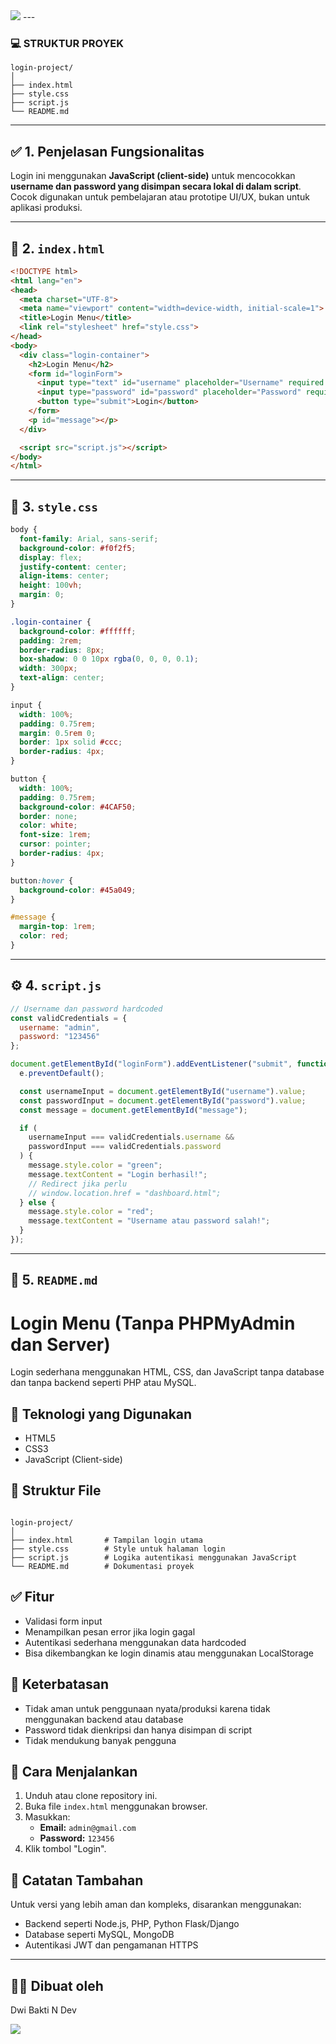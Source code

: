 <img src ="https://docs.losant.com/images/guides/how-to-build-an-experience/log-in-page/workflow.png">
---

### 💻 STRUKTUR PROYEK

```
login-project/
│
├── index.html
├── style.css
├── script.js
└── README.md
```

---

## ✅ 1. Penjelasan Fungsionalitas

Login ini menggunakan **JavaScript (client-side)** untuk mencocokkan **username dan password yang disimpan secara lokal di dalam script**. Cocok digunakan untuk pembelajaran atau prototipe UI/UX, bukan untuk aplikasi produksi.

---

## 📄 2. `index.html`

```html
<!DOCTYPE html>
<html lang="en">
<head>
  <meta charset="UTF-8">
  <meta name="viewport" content="width=device-width, initial-scale=1">
  <title>Login Menu</title>
  <link rel="stylesheet" href="style.css">
</head>
<body>
  <div class="login-container">
    <h2>Login Menu</h2>
    <form id="loginForm">
      <input type="text" id="username" placeholder="Username" required />
      <input type="password" id="password" placeholder="Password" required />
      <button type="submit">Login</button>
    </form>
    <p id="message"></p>
  </div>

  <script src="script.js"></script>
</body>
</html>
```

---

## 🎨 3. `style.css`

```css
body {
  font-family: Arial, sans-serif;
  background-color: #f0f2f5;
  display: flex;
  justify-content: center;
  align-items: center;
  height: 100vh;
  margin: 0;
}

.login-container {
  background-color: #ffffff;
  padding: 2rem;
  border-radius: 8px;
  box-shadow: 0 0 10px rgba(0, 0, 0, 0.1);
  width: 300px;
  text-align: center;
}

input {
  width: 100%;
  padding: 0.75rem;
  margin: 0.5rem 0;
  border: 1px solid #ccc;
  border-radius: 4px;
}

button {
  width: 100%;
  padding: 0.75rem;
  background-color: #4CAF50;
  border: none;
  color: white;
  font-size: 1rem;
  cursor: pointer;
  border-radius: 4px;
}

button:hover {
  background-color: #45a049;
}

#message {
  margin-top: 1rem;
  color: red;
}
```

---

## ⚙️ 4. `script.js`

```javascript
// Username dan password hardcoded
const validCredentials = {
  username: "admin",
  password: "123456"
};

document.getElementById("loginForm").addEventListener("submit", function (e) {
  e.preventDefault();

  const usernameInput = document.getElementById("username").value;
  const passwordInput = document.getElementById("password").value;
  const message = document.getElementById("message");

  if (
    usernameInput === validCredentials.username &&
    passwordInput === validCredentials.password
  ) {
    message.style.color = "green";
    message.textContent = "Login berhasil!";
    // Redirect jika perlu
    // window.location.href = "dashboard.html";
  } else {
    message.style.color = "red";
    message.textContent = "Username atau password salah!";
  }
});
```

---

## 📘 5. `README.md`


# Login Menu (Tanpa PHPMyAdmin dan Server)

Login sederhana menggunakan HTML, CSS, dan JavaScript tanpa database dan tanpa backend seperti PHP atau MySQL.

## 🔧 Teknologi yang Digunakan

- HTML5
- CSS3
- JavaScript (Client-side)

## 📂 Struktur File

```

login-project/
│
├── index.html       # Tampilan login utama
├── style.css        # Style untuk halaman login
├── script.js        # Logika autentikasi menggunakan JavaScript
└── README.md        # Dokumentasi proyek

```

## ✅ Fitur

- Validasi form input
- Menampilkan pesan error jika login gagal
- Autentikasi sederhana menggunakan data hardcoded
- Bisa dikembangkan ke login dinamis atau menggunakan LocalStorage

## 🚫 Keterbatasan

- Tidak aman untuk penggunaan nyata/produksi karena tidak menggunakan backend atau database
- Password tidak dienkripsi dan hanya disimpan di script
- Tidak mendukung banyak pengguna

## 🚀 Cara Menjalankan

1. Unduh atau clone repository ini.
2. Buka file `index.html` menggunakan browser.
3. Masukkan:
   - **Email:** `admin@gmail.com`
   - **Password:** `123456`
4. Klik tombol "Login".

## 📌 Catatan Tambahan

Untuk versi yang lebih aman dan kompleks, disarankan menggunakan:
- Backend seperti Node.js, PHP, Python Flask/Django
- Database seperti MySQL, MongoDB
- Autentikasi JWT dan pengamanan HTTPS

---

## 🧑‍💻 Dibuat oleh

Dwi Bakti N Dev

<img src = "https://images.ctfassets.net/tldhjvq55hjd/73G7StXzh4d2prcNmYWEXQ/239dfa3c7b176c786003be5fa8fba77b/curity-blog-design-oauth-login-workflow-4.webp?fm=webp">

